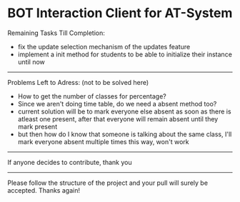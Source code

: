 # BOT Interaction Client for AT-System

Remaining Tasks Till Completion:

- fix the update selection mechanism of the updates feature
- implement a init method for students to be able to initialize their instance until now

---

Problems Left to Adress: (not to be solved here)

- How to get the number of classes for percentage?
- Since we aren't doing time table, do we need a absent method too?
- current solution will be to mark everyone else absent as soon as there is atleast one present, after that everyone will remain absent until they mark present
- but then how do I know that someone is talking about the same class, I'll mark everyone absent multiple times this way, won't work

---

If anyone decides to contribute, thank you

---

Please follow the structure of the project and your pull will surely be accepted. Thanks again!
